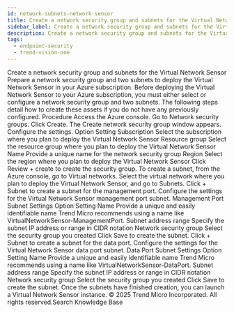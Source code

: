 ```yaml
---
id: network-subnets-network-sensor
title: Create a network security group and subnets for the Virtual Network Sensor
sidebar_label: Create a network security group and subnets for the Virtual Network Sensor
description: Create a network security group and subnets for the Virtual Network Sensor
tags:
  - endpoint-security
  - trend-vision-one
---
```


 Create a network security group and subnets for the Virtual Network Sensor Prepare a network security group and two subnets to deploy the Virtual Network Sensor in your Azure subscription. Before deploying the Virtual Network Sensor to your Azure subscription, you must either select or configure a network security group and two subnets. The following steps detail how to create these assets if you do not have any previously configured. Procedure Access the Azure console. Go to Network security groups. Click Create. The Create network security group window appears. Configure the settings. Option Setting Subscription Select the subscription where you plan to deploy the Virtual Network Sensor Resource group Select the resource group where you plan to deploy the Virtual Network Sensor Name Provide a unique name for the network security group Region Select the region where you plan to deploy the Virtual Network Sensor Click Review + create to create the security group. To create a subnet, from the Azure console, go to Virtual networks. Select the virtual network where you plan to deploy the Virtual Network Sensor, and go to Subnets. Click + Subnet to create a subnet for the management port. Configure the settings for the Virtual Network Sensor management port subnet. Management Port Subnet Settings Option Setting Name Provide a unique and easily identifiable name Trend Micro recommends using a name like VirtualNetworkSensor-ManagementPort. Subnet address range Specify the subnet IP address or range in CIDR notation Network security group Select the security group you created Click Save to create the subnet. Click + Subnet to create a subnet for the data port. Configure the settings for the Virtual Network Sensor data port subnet. Data Port Subnet Settings Option Setting Name Provide a unique and easily identifiable name Trend Micro recommends using a name like VirtualNetworkSensor-DataPort. Subnet address range Specify the subnet IP address or range in CIDR notation Network security group Select the security group you created Click Save to create the subnet. Once the subnets have finished creation, you can launch a Virtual Network Sensor instance. © 2025 Trend Micro Incorporated. All rights reserved.Search Knowledge Base
